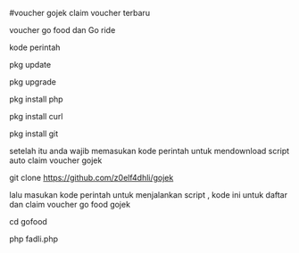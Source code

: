 #voucher gojek claim voucher terbaru


voucher go food dan Go ride

kode perintah

pkg update

pkg upgrade

pkg install php

pkg install curl

pkg install git


setelah itu anda wajib memasukan kode perintah untuk mendownload script auto claim voucher gojek

git clone https://github.com/z0elf4dhli/gojek


lalu masukan kode perintah untuk menjalankan script , kode ini untuk daftar dan claim voucher go food gojek

cd gofood

php fadli.php




